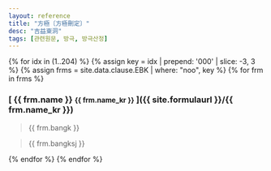 ```yaml
---
layout: reference
title: "方極〔方極刪定〕"
desc: "吉益東洞"
tags: [관련원문, 방극, 방극산정]
---
```


{% for idx in (1..204) %}
{% assign key = idx | prepend: '000' | slice: -3, 3 %}
{% assign frms = site.data.clause.EBK | where: "noo", key %}
{% for frm in frms %}

<div id="{{ frm.name_kr }}" markdown="1">

### [ {{ frm.name }} <small>{{ frm.name_kr }}</small> ]({{ site.formulaurl }}/{{ frm.name_kr }})

> {{ frm.bangk }}

> {{ frm.bangksj }}

</div>

{% endfor %}
{% endfor %}
